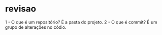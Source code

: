 # revisao
1 - O que é um repositório?
É a pasta do projeto.
2 - O que é commit?
É um grupo de alterações no códio.